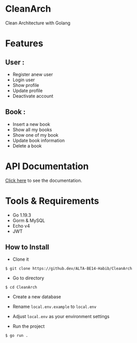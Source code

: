 # CleanArch

Clean Architecture with Golang
# Features
## User : 
- Register anew user
- Login user
- Show profile
- Update profile
- Deactivate account
## Book :
- Insert a new book
- Show all my books
- Show one of my book
- Update book information
- Delete a book
# API Documentation

[Click here](https://documenter.getpostman.com/view/23707537/2s8Z75SUzT) to see the documentation.

# Tools & Requirements

- Go 1.19.3
- Gorm & MySQL
- Echo v4
- JWT

## How to Install

- Clone it

```
$ git clone https://github.dev/ALTA-BE14-Habib/CleanArch
```

- Go to directory

```
$ cd CleanArch
```

- Create a new database

- Rename `local.env.example` to `local.env`
- Adjust `local.env` as your environment settings

- Run the project

```
$ go run .
```
